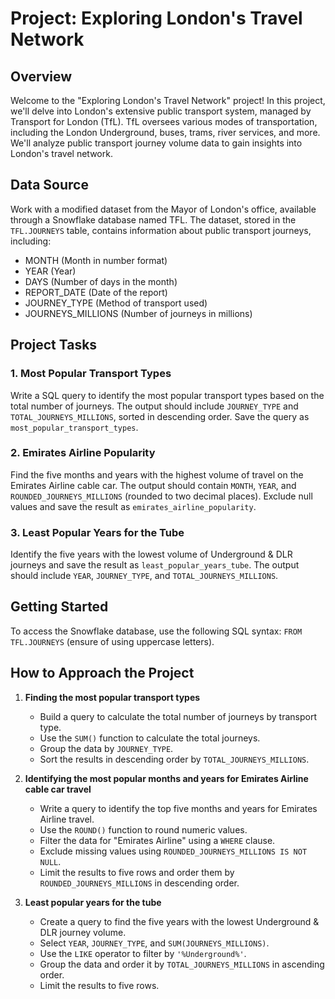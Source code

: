 # Project: Exploring London's Travel Network

## Overview

Welcome to the "Exploring London's Travel Network" project! In this project, we'll delve into London's extensive public transport system, managed by Transport for London (TfL). TfL oversees various modes of transportation, including the London Underground, buses, trams, river services, and more. We'll analyze public transport journey volume data to gain insights into London's travel network.

## Data Source

Work with a modified dataset from the Mayor of London's office, available through a Snowflake database named TFL. The dataset, stored in the `TFL.JOURNEYS` table, contains information about public transport journeys, including:

- MONTH (Month in number format)
- YEAR (Year)
- DAYS (Number of days in the month)
- REPORT_DATE (Date of the report)
- JOURNEY_TYPE (Method of transport used)
- JOURNEYS_MILLIONS (Number of journeys in millions)

## Project Tasks

### 1. Most Popular Transport Types

Write a SQL query to identify the most popular transport types based on the total number of journeys. The output should include `JOURNEY_TYPE` and `TOTAL_JOURNEYS_MILLIONS`, sorted in descending order. Save the query as `most_popular_transport_types`.

### 2. Emirates Airline Popularity

Find the five months and years with the highest volume of travel on the Emirates Airline cable car. The output should contain `MONTH`, `YEAR`, and `ROUNDED_JOURNEYS_MILLIONS` (rounded to two decimal places). Exclude null values and save the result as `emirates_airline_popularity`.

### 3. Least Popular Years for the Tube

Identify the five years with the lowest volume of Underground & DLR journeys and save the result as `least_popular_years_tube`. The output should include `YEAR`, `JOURNEY_TYPE`, and `TOTAL_JOURNEYS_MILLIONS`.

## Getting Started

To access the Snowflake database, use the following SQL syntax: `FROM TFL.JOURNEYS` (ensure of using uppercase letters).

## How to Approach the Project

1. **Finding the most popular transport types**
   - Build a query to calculate the total number of journeys by transport type.
   - Use the `SUM()` function to calculate the total journeys.
   - Group the data by `JOURNEY_TYPE`.
   - Sort the results in descending order by `TOTAL_JOURNEYS_MILLIONS`.

2. **Identifying the most popular months and years for Emirates Airline cable car travel**
   - Write a query to identify the top five months and years for Emirates Airline travel.
   - Use the `ROUND()` function to round numeric values.
   - Filter the data for "Emirates Airline" using a `WHERE` clause.
   - Exclude missing values using `ROUNDED_JOURNEYS_MILLIONS IS NOT NULL`.
   - Limit the results to five rows and order them by `ROUNDED_JOURNEYS_MILLIONS` in descending order.

3. **Least popular years for the tube**
   - Create a query to find the five years with the lowest Underground & DLR journey volume.
   - Select `YEAR`, `JOURNEY_TYPE`, and `SUM(JOURNEYS_MILLIONS)`.
   - Use the `LIKE` operator to filter by `'%Underground%'`.
   - Group the data and order it by `TOTAL_JOURNEYS_MILLIONS` in ascending order.
   - Limit the results to five rows.

